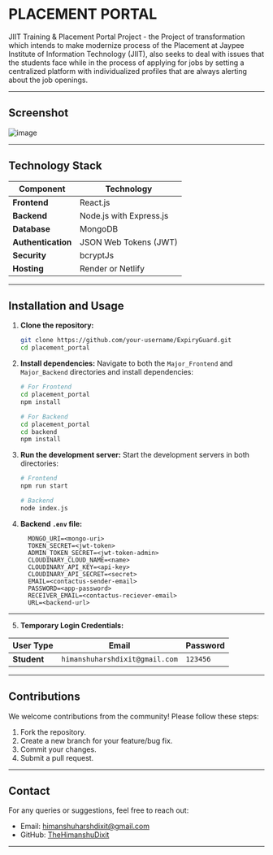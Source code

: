 # PLACEMENT PORTAL

JIIT Training & Placement Portal Project - the Project of transformation which intends to make modernize process of the Placement at Jaypee Institute of Information Technology (JIIT), also seeks to deal with issues that the students face while in the process of applying for jobs by setting a centralized platform with individualized profiles that are always alerting about the job openings.

---

## Screenshot

![image](https://github.com/user-attachments/assets/fe00eb68-5e10-42ac-83ad-1a46e5c376d4)

---

## Technology Stack

| Component        | Technology                          |
|-------------------|------------------------------------|
| **Frontend**      | React.js                           |
| **Backend**       | Node.js with Express.js            |
| **Database**      | MongoDB                            |
| **Authentication**| JSON Web Tokens (JWT)              |
| **Security**      | bcryptJs                           |
| **Hosting**       | Render or Netlify                  |

---

## Installation and Usage

1. **Clone the repository:**
   ```bash
   git clone https://github.com/your-username/ExpiryGuard.git
   cd placement_portal
   ```

2. **Install dependencies:**
   Navigate to both the `Major_Frontend` and `Major_Backend` directories and install dependencies:
   ```bash
   # For Frontend
   cd placement_portal
   npm install

   # For Backend
   cd placement_portal
   cd backend
   npm install
   ```

3. **Run the development server:**
   Start the development servers in both directories:
   ```bash
   # Frontend 
   npm run start

   # Backend 
   node index.js
   ```
   

4. **Backend `.env` file:**
   ```env
     MONGO_URI=<mongo-uri>
     TOKEN_SECRET=<jwt-token>
     ADMIN_TOKEN_SECRET=<jwt-token-admin>
     CLOUDINARY_CLOUD_NAME=<name>
     CLOUDINARY_API_KEY=<api-key>
     CLOUDINARY_API_SECRET=<secret>
     EMAIL=<contactus-sender-email>
     PASSWORD=<app-password>
     RECEIVER_EMAIL=<contactus-reciever-email>
     URL=<backend-url>
   ```

---

5. **Temporary Login Credentials:**

| User Type    | Email                         | Password |
|--------------|-------------------------------|----------|
| **Student**  | `himanshuharshdixit@gmail.com`| `123456` |

---

## Contributions
We welcome contributions from the community! Please follow these steps:

1. Fork the repository.
2. Create a new branch for your feature/bug fix.
3. Commit your changes.
4. Submit a pull request.

---

## Contact
For any queries or suggestions, feel free to reach out:

- Email: himanshuharshdixit@gmail.com
- GitHub: [TheHimanshuDixit](https://github.com/TheHimanshuDixit)

---
